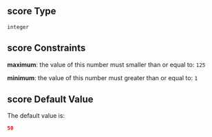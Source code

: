 ## score Type

`integer`

## score Constraints

**maximum**: the value of this number must smaller than or equal to: `125`

**minimum**: the value of this number must greater than or equal to: `1`

## score Default Value

The default value is:

```json
50
```
